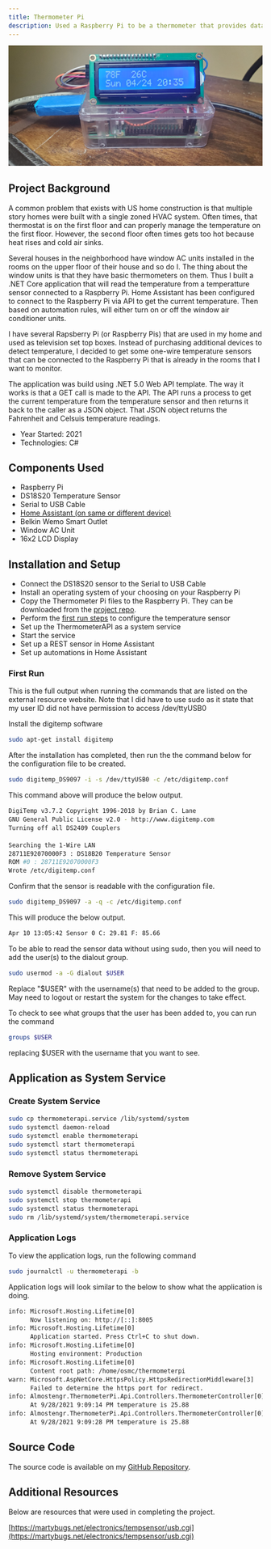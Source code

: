 ```yaml
---
title: Thermometer Pi
description: Used a Raspberry Pi to be a thermometer that provides data to home automation system
---
```


![Themometer with Raspberry PI](/images/20220424_203539.jpg)

## Project Background

A common problem that exists with US home construction
is that multiple story homes were built with a single zoned HVAC system.
Often times, that thermostat is on the first floor and can properly manage the temperature on the first
floor. However, the second floor often times gets too hot because heat rises and cold air sinks.

Several houses in the neighborhood have window AC units installed in the rooms on the upper floor of their
house and so do I. The thing about the window units is that they have basic thermometers on them. 
Thus I built a .NET Core application that will read the temperature
from a temperatture sensor connected to a Raspberry Pi. Home Assistant has been configured to connect to the 
Raspberry Pi via API to get the current temperature. Then based on automation rules, will either turn on or 
off the window air conditioner units.

I have several Rapsberry Pi (or Raspberry Pis) that are used in my home and used as television set top boxes. Instead of
purchasing additional devices to detect temperature, I decided to get some one-wire temperature sensors that
can be connected to the Raspberry Pi that is already in the rooms that I want to monitor.

The application was build using .NET 5.0 Web API template. The way it works is that a GET call is made to the 
API. The API runs a process to get the current temperature from the temperature sensor and then returns it 
back to the caller as a JSON object. That JSON object returns the Fahrenheit and Celsuis temperature readings.

* Year Started: 2021
* Technologies: C#


## Components Used

* Raspberry Pi
* DS18S20 Temperature Sensor
* Serial to USB Cable
* [Home Assistant (on same or different device)](https://homeassistant.io)
* Belkin Wemo Smart Outlet
* Window AC Unit
* 16x2 LCD Display


## Installation and Setup

* Connect the DS18S20 sensor to the Serial to USB Cable
* Install an operating system of your choosing on your Raspberry Pi
* Copy the Thermometer Pi files to the Raspberry Pi. They can be downloaded from the 
[project repo](https://github.com/almostengr/thermometerpi).
* Perform the [first run steps](#first-run) to configure the temperature sensor
* Set up the ThermometerAPI as a system service
* Start the service
* Set up a REST sensor in Home Assistant
* Set up automations in Home Assistant


### First Run

This is the full output when running the commands that are listed on the external resource website.
Note that I did have to use sudo as it state that my user ID did not have permission to
access /dev/ttyUSB0


Install the digitemp software

```bash
sudo apt-get install digitemp
```

After the installation has completed, then run the the command below for the configuration file to be created.

```bash
sudo digitemp_DS9097 -i -s /dev/ttyUSB0 -c /etc/digitemp.conf
```

This command above will produce the below output.

```bash
DigiTemp v3.7.2 Copyright 1996-2018 by Brian C. Lane
GNU General Public License v2.0 - http://www.digitemp.com
Turning off all DS2409 Couplers

Searching the 1-Wire LAN
28711E92070000F3 : DS18B20 Temperature Sensor
ROM #0 : 28711E92070000F3
Wrote /etc/digitemp.conf
```

Confirm that the sensor is readable with the configuration file.

```bash
sudo digitemp_DS9097 -a -q -c /etc/digitemp.conf
```

This will produce the below output.

```bash
Apr 10 13:05:42 Sensor 0 C: 29.81 F: 85.66
```

To be able to read the sensor data without using sudo, then you will need to add the user(s)
to the dialout group.

```bash
sudo usermod -a -G dialout $USER
```

Replace "$USER" with the username(s) that need to be added to the group. May need to logout or
restart the system for the changes to take effect.

To check to see what groups that the user has been added to, you can run the command

```bash
groups $USER
```

replacing $USER with the username that you want to see.


## Application as System Service

### Create System Service

```bash
sudo cp thermometerapi.service /lib/systemd/system
sudo systemctl daemon-reload
sudo systemctl enable thermometerapi
sudo systemctl start thermometerapi
sudo systemctl status thermometerapi
```

### Remove System Service

```bash
sudo systemctl disable thermometerapi
sudo systemctl stop thermometerapi
sudo systemctl status thermometerapi
sudo rm /lib/systemd/system/thermometerapi.service
```

### Application Logs

To view the application logs, run the following command

```bash
sudo journalctl -u thermometerapi -b
```

Application logs will look similar to the below to show what the application is doing.

```txt
info: Microsoft.Hosting.Lifetime[0]
      Now listening on: http://[::]:8005
info: Microsoft.Hosting.Lifetime[0]
      Application started. Press Ctrl+C to shut down.
info: Microsoft.Hosting.Lifetime[0]
      Hosting environment: Production
info: Microsoft.Hosting.Lifetime[0]
      Content root path: /home/osmc/thermometerpi
warn: Microsoft.AspNetCore.HttpsPolicy.HttpsRedirectionMiddleware[3]
      Failed to determine the https port for redirect.
info: Almostengr.ThermometerPi.Api.Controllers.ThermometerController[0]
      At 9/28/2021 9:09:14 PM temperature is 25.88
info: Almostengr.ThermometerPi.Api.Controllers.ThermometerController[0]
      At 9/28/2021 9:09:28 PM temperature is 25.88
```


## Source Code

The source code is available on my 
<a href="https://github.com/almostengr/thermometerpi" target="_blank">GitHub Repository</a>.


## Additional Resources

Below are resources that were used in completing the project.

[https://martybugs.net/electronics/tempsensor/usb.cgi](https://martybugs.net/electronics/tempsensor/usb.cgi)
